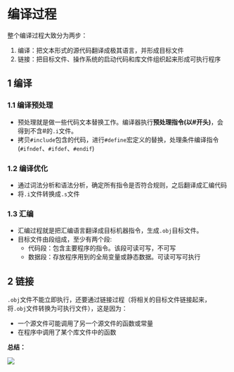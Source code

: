 # 编译过程

整个编译过程大致分为两步：

1. 编译：把文本形式的源代码翻译成极其语言，并形成目标文件
2. 链接：把目标文件、操作系统的启动代码和库文件组织起来形成可执行程序

## 1 编译

### 1.1 编译预处理

- 预处理就是做一些代码文本替换工作。编译器执行**预处理指令(以#开头)**，会得到不含#的`.i`文件。
- 拷贝`#include`包含的代码，进行`#define`宏定义的替换，处理条件编译指令(`#ifndef`、`#ifdef`、`#endif`)

### 1.2 编译优化

- 通过词法分析和语法分析，确定所有指令是否符合规则，之后翻译成汇编代码
- 将`.i`文件转换成`.s`文件

### 1.3 汇编

- 汇编过程就是把汇编语言翻译成目标机器指令，生成`.obj`目标文件。
- 目标文件由段组成，至少有两个段:
  - 代码段：包含主要程序的指令。该段可读可写，不可写
  - 数据段：存放程序用到的全局变量或静态数据。可读可写可执行

## 2 链接

`.obj`文件不能立即执行，还要通过链接过程（将相关的目标文件链接起来，将`.obj`文件转换为可执行文件），这是因为：

- 一个源文件可能调用了另一个源文件的函数或常量
- 在程序中调用了某个库文件中的函数


**总结：**  

![](/images/C++编译过程.png)
